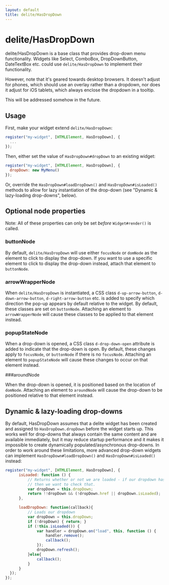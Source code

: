 ```yaml
---
layout: default
title: delite/HasDropDown
---
```


# delite/HasDropDown

delite/HasDropDown is a base class that provides drop-down menu functionality.
Widgets like Select, ComboBox, DropDownButton, DateTextBox etc. could use `delite/HasDropDown`
to implement their functionality.

However, note that it's geared towards desktop browsers.
It doesn't adjust for phones, which should use an overlay rather than a dropdown,
nor does it adjust for iOS tablets, which always enclose the dropdown in a tooltip.

This will be addressed somehow in the future.

## Usage

First, make your widget extend `delite/HasDropDown`:

```js
register("my-widget", [HTMLElement, HasDropDown], {
  ...
});
```

Then, either set the value of `HasDropDown#dropDown` to an existing widget:

```js
register("my-widget", [HTMLElement, HasDropDown], {
  dropDown: new MyMenu()
});
```

Or, override the `HasDropDown#loadDropDown()` and `HasDropDown#isLoaded()` methods to allow for lazy instantiation
of the drop-down (see "Dynamic & lazy-loading drop-downs", below).

## Optional node properties

Note: All of these properties can only be set *before* `Widget#render()` is called.

### buttonNode


By default, `delite/HasDropDown` will use either `focusNode` or `domNode` as the element to click to display the drop-down.
If you want to use a specific element to click to display the drop-down instead, attach that element to `buttonNode`.

### arrowWrapperNode

When `delite/HasDropDown` is instantiated, a CSS class
`d-up-arrow-button`, `d-down-arrow-button`, `d-right-arrow-button` etc. is added to specify
which direction the pop-up appears by default relative to the widget.
By default, these classes are set on `buttonNode`.
Attaching an element to `arrowWrapperNode` will cause these classes to be applied to that element instead.

### popupStateNode

When a drop-down is opened, a CSS class `d-drop-down-open` attribute is added to indicate that the drop-down is open.
By default, these changes apply to `focusNode`, or `buttonNode` if there is no `focusNode`.
Attaching an element to `popupStateNode` will cause these changes to occur on that element instead.

###aroundNode

When the drop-down is opened, it is positioned based on the location of `domNode`.
Attaching an element to `aroundNode` will cause the drop-down to be positioned relative to that element instead.

## Dynamic & lazy-loading drop-downs

By default, HasDropDown assumes that a delite widget has been created and assigned to `HasDropDown.dropDown`
before the widget starts up.
This works well for drop-downs that always contain the same content and are available immediately,
but it may reduce startup performance and it makes it impossible to create dynamically populated/asynchronous drop-downs.
In order to work around these limitations, more advanced drop-down widgets can implement
`HasDropDown#loadDropDown()` and `HasDropDown#isLoaded()` instead:

```js
register("my-widget", [HTMLElement, HasDropDown], {
	  isLoaded: function () {
		  // Returns whether or not we are loaded - if our dropdown has an href,
		  // then we want to check that.
		  var dropDown = this.dropDown;
		  return !!dropDown && (!dropDown.href || dropDown.isLoaded);
	  },

	  loadDropDown: function(callback){
		  // Loads our dropdown
		  var dropDown = this.dropDown;
		  if (!dropDown) { return; }
		  if (!this.isLoaded()) {
			  var handler = dropDown.on("load", this, function () {
				  handler.remove();
				  callback();
			  });
			  dropDown.refresh();
		  }else{
			  callback();
		  }
	  }
  });
});
```